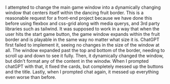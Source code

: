 I attempted to change the main game window into a dynamically changing window that centers itself within the dancing fruit border.
This is a reasonable request for a front-end project because we have done this before using flexbox and css-grid along with media querys, and 3rd party libraries such as tailwind.
It was supposed to work in a way that when the user hits the start game button, the game window expands within the fruit border and is playable in the same way no matter what size it is.
ChatGPT first failed to implement it, seeing no changes in the size of the window at all. The window expanded past the top and bottom of the border, needing to scroll up and down to see it fully. Then, it dynamically changed the window, but didn't format any of the content in the winodw. When I prompted chatGPT with that, it fixed the cards, but completely messed up the buttons and the title. Lastly, when I prompted chat again, it messed up everything even worse than before.
